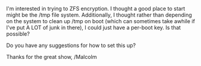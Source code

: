 
I'm interested in trying to ZFS encryption.  I thought a good place to
start might be the /tmp file system.  Additionally, I thought rather
than depending on the system to clean up /tmp on boot (which can
sometimes take awhile if I've put A LOT of junk in there), I could just
have a per-boot key.  Is that possible?

Do you have any suggestions for how to set this up?

Thanks for the great show,
/Malcolm
